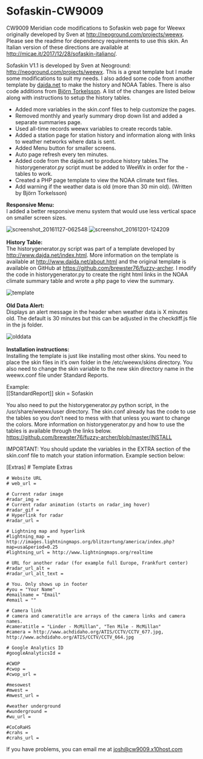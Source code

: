 # Sofaskin-CW9009
CW9009 Meridian code modifications to Sofaskin web page for Weewx originally developed by Sven at http://neoground.com/projects/weewx. Please see the readme for dependency requirements to use this skin. An Italian version of these directions are available at http://micae.it/2017/12/28/sofaskin-italiano/. 

Sofaskin V1.1 is developed by Sven at Neoground: http://neoground.com/projects/weewx. This is a great template but I made some modifications to suit my needs. I also added some code from another template by <a href="http://www.dajda.net">dajda.net</a> to make the history and NOAA Tables. There is also code additions from <a href=http://www.torkel.se/weather/index.html> Björn Torkelsson</a>. A list of the changes are listed below along with instructions to setup the history tables. 

- Added more variables in the skin.conf files to help customize the pages. 
- Removed monthly and yearly summary drop down list and added a separate summaries page. 
- Used all-time records weewx variables to create records table.
- Added a station page for station history and information along with links to weather networks where data is sent.  
- Added Menu button for smaller screens.
- Auto page refresh every ten minutes.
- Added code from the dajda.net to produce history tables.The historygenerator.py script must be added to WeeWx in order for the - tables to work.
- Created a PHP page template to view the NOAA climate text files.
- Add warning if the weather data is old (more than 30 min old). (Written by Björn Torkelsson) 

<b>Responsive Menu:</b><br>
I added a better responsive menu system that would use less vertical space on smaller screen sizes.

![screenshot_20161127-062548](https://cloud.githubusercontent.com/assets/22601363/20864991/f2f14eb8-b9c2-11e6-8bba-b4043f425bbb.png)
![screenshot_20161201-124209](https://cloud.githubusercontent.com/assets/22601363/20864992/f4b96654-b9c2-11e6-8346-650fee6db484.png)
<br><br>
<b>History Table:</b><br>
The historygenerator.py script was part of a template developed by http://www.dajda.net/index.html. More information on the template is available at http://www.dajda.net/about.html and the original template is available on GitHub at 
https://github.com/brewster76/fuzzy-archer. I modify the code in historygenerator.py to create the right html links in the NOAA climate summary table and wrote a php page to view the summary. 

![template](https://cloud.githubusercontent.com/assets/22601363/20864962/3f40b91c-b9c2-11e6-8298-75bec529dc40.jpg)
<br><br>
<b>Old Data Alert:</b><br>
Displays an alert message in the header when weather data is X minutes old. The default is 30 minutes but this can be adjusted in the checkdiff.js file in the js folder. 

![olddata](https://cloud.githubusercontent.com/assets/22601363/21075763/496c385c-bed7-11e6-82e8-789ffa300601.jpg)
<br><br>
<b>Installation instructions:</b><br>
Installing the template is just like installing most other skins. You need to place the skin files in it’s own folder in the /etc/weewx/skins directory. You also need to change the skin variable to the new skin directory name in the weewx.conf file under Standard Reports. 

Example:<br>
[[StandardReport]]
skin = Sofaskin 

You also need to put the historygenerator.py python script, in the /usr/share/weewx/user directory. The skin.conf already has the code to use the tables so you don’t need to mess with that unless you want to change the colors. More information on historygenerator.py and how to use the tables is available through the links below.
https://github.com/brewster76/fuzzy-archer/blob/master/INSTALL

IMPORTANT:
You should update the variables in the EXTRA section of the skin.conf file to match your station information. Example section below:

[Extras]
    # Template Extras
 
    # Website URL
    # web_url = 

    # Current radar image
    #radar_img = 
    # Current radar animation (starts on radar_img hover)
    #radar_gif = 
    # Hyperlink for radar
    #radar_url = 

    # Lightning map and hyperlink
    #lightning_map = http://images.lightningmaps.org/blitzortung/america/index.php?map=usa&period=0.25
    #lightning_url = http://www.lightningmaps.org/realtime 

    # URL for another radar (for example full Europe, Frankfurt center)
    #radar_url_alt = 
    #radar_url_alt_text = 

    # You. Only shows up in footer
    #you = "Your Name"
    #emailname = "Email"
    #email = ""
    
    # Camera link
    # camera and cameratitle are arrays of the camera links and camera names. 
    #cameratitle = "Linder - McMillan", "Ten Mile - McMillan"
    #camera = http://www.achdidaho.org/ATIS/CCTV/CCTV_677.jpg, http://www.achdidaho.org/ATIS/CCTV/CCTV_664.jpg
    
    # Google Analytics ID
    #googleAnalyticsId = 

    #CWOP
    #cwop = 
    #cwop_url = 

    #mesowest
    #mwest = 
    #mwest_url = 

    #weather underground
    #wunderground = 
    #wu_url = 

    #CoCoRaHS
    #crahs = 
    #crahs_url = 

If you have problems, you can email me at josh@cw9009.x10host.com  
